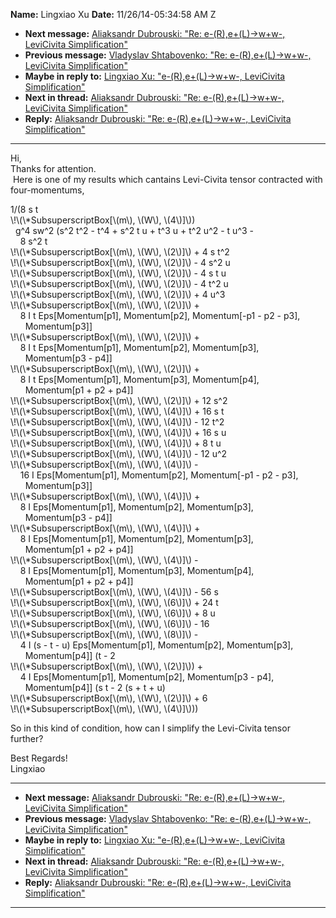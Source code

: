 **Name:** Lingxiao Xu
**Date:** 11/26/14-05:34:58 AM Z

  - **Next message:** [Aliaksandr Dubrouski: "Re: e-(R),e+(L)-\>w+w-,
    LeviCivita Simplification"](0810.html)
  - **Previous message:** [Vladyslav Shtabovenko: "Re:
    e-(R),e+(L)-\>w+w-, LeviCivita Simplification"](0808.html)
  - **Maybe in reply to:** [Lingxiao Xu: "e-(R),e+(L)-\>w+w-, LeviCivita
    Simplification"](0807.html)
  - **Next in thread:** [Aliaksandr Dubrouski: "Re: e-(R),e+(L)-\>w+w-,
    LeviCivita Simplification"](0810.html)
  - **Reply:** [Aliaksandr Dubrouski: "Re: e-(R),e+(L)-\>w+w-,
    LeviCivita Simplification"](0810.html)

-----

Hi,  
Thanks for attention.  
 Here is one of my results which cantains Levi-Civita tensor contracted
with four-momentums,  

1/(8 s t  
\\\!\\(\\\*SubsuperscriptBox[\\(m\\), \\(W\\), \\(4\\)]\\))  
  g^4 sw^2 (s^2 t^2 - t^4 + s^2 t u + t^3 u + t^2 u^2 - t u^3 -  
    8 s^2 t  
\\\!\\(\\\*SubsuperscriptBox[\\(m\\), \\(W\\), \\(2\\)]\\) + 4 s
t^2  
\\\!\\(\\\*SubsuperscriptBox[\\(m\\), \\(W\\), \\(2\\)]\\) - 4
s^2 u  
\\\!\\(\\\*SubsuperscriptBox[\\(m\\), \\(W\\), \\(2\\)]\\) - 4 s
t u  
\\\!\\(\\\*SubsuperscriptBox[\\(m\\), \\(W\\), \\(2\\)]\\) - 4
t^2 u  
\\\!\\(\\\*SubsuperscriptBox[\\(m\\), \\(W\\), \\(2\\)]\\) + 4
u^3  
\\\!\\(\\\*SubsuperscriptBox[\\(m\\), \\(W\\), \\(2\\)]\\) +  
    8 I t Eps[Momentum[p1], Momentum[p2],
Momentum[-p1 - p2 - p3],  
      Momentum[p3]]  
\\\!\\(\\\*SubsuperscriptBox[\\(m\\), \\(W\\), \\(2\\)]\\) +  
    8 I t Eps[Momentum[p1], Momentum[p2],
Momentum[p3],  
      Momentum[p3 - p4]]  
\\\!\\(\\\*SubsuperscriptBox[\\(m\\), \\(W\\), \\(2\\)]\\) +  
    8 I t Eps[Momentum[p1], Momentum[p3],
Momentum[p4],  
      Momentum[p1 + p2 + p4]]  
\\\!\\(\\\*SubsuperscriptBox[\\(m\\), \\(W\\), \\(2\\)]\\) + 12
s^2  
\\\!\\(\\\*SubsuperscriptBox[\\(m\\), \\(W\\), \\(4\\)]\\) + 16
s t  
\\\!\\(\\\*SubsuperscriptBox[\\(m\\), \\(W\\), \\(4\\)]\\) - 12
t^2  
\\\!\\(\\\*SubsuperscriptBox[\\(m\\), \\(W\\), \\(4\\)]\\) + 16
s u  
\\\!\\(\\\*SubsuperscriptBox[\\(m\\), \\(W\\), \\(4\\)]\\) + 8 t
u  
\\\!\\(\\\*SubsuperscriptBox[\\(m\\), \\(W\\), \\(4\\)]\\) - 12
u^2  
\\\!\\(\\\*SubsuperscriptBox[\\(m\\), \\(W\\), \\(4\\)]\\) -  
    16 I Eps[Momentum[p1], Momentum[p2],
Momentum[-p1 - p2 - p3],  
      Momentum[p3]]  
\\\!\\(\\\*SubsuperscriptBox[\\(m\\), \\(W\\), \\(4\\)]\\) +  
    8 I Eps[Momentum[p1], Momentum[p2],
Momentum[p3],  
      Momentum[p3 - p4]]  
\\\!\\(\\\*SubsuperscriptBox[\\(m\\), \\(W\\), \\(4\\)]\\) +  
    8 I Eps[Momentum[p1], Momentum[p2],
Momentum[p3],  
      Momentum[p1 + p2 + p4]]  
\\\!\\(\\\*SubsuperscriptBox[\\(m\\), \\(W\\), \\(4\\)]\\) -  
    8 I Eps[Momentum[p1], Momentum[p3],
Momentum[p4],  
      Momentum[p1 + p2 + p4]]  
\\\!\\(\\\*SubsuperscriptBox[\\(m\\), \\(W\\), \\(4\\)]\\) - 56
s  
\\\!\\(\\\*SubsuperscriptBox[\\(m\\), \\(W\\), \\(6\\)]\\) + 24
t  
\\\!\\(\\\*SubsuperscriptBox[\\(m\\), \\(W\\), \\(6\\)]\\) + 8
u  
\\\!\\(\\\*SubsuperscriptBox[\\(m\\), \\(W\\), \\(6\\)]\\) -
16  
\\\!\\(\\\*SubsuperscriptBox[\\(m\\), \\(W\\), \\(8\\)]\\) -  
    4 I (s - t - u) Eps[Momentum[p1], Momentum[p2],
Momentum[p3],  
      Momentum[p4]] (t - 2  
\\\!\\(\\\*SubsuperscriptBox[\\(m\\), \\(W\\), \\(2\\)]\\)) +  
    4 I Eps[Momentum[p1], Momentum[p2],
Momentum[p3 - p4],  
      Momentum[p4]] (s t - 2 (s + t + u)  
\\\!\\(\\\*SubsuperscriptBox[\\(m\\), \\(W\\), \\(2\\)]\\) + 6  
\\\!\\(\\\*SubsuperscriptBox[\\(m\\), \\(W\\), \\(4\\)]\\)))  

So in this kind of condition, how can I simplify the Levi-Civita tensor
further?  

Best Regards\!  
Lingxiao  

-----

  - **Next message:** [Aliaksandr Dubrouski: "Re: e-(R),e+(L)-\>w+w-,
    LeviCivita Simplification"](0810.html)
  - **Previous message:** [Vladyslav Shtabovenko: "Re:
    e-(R),e+(L)-\>w+w-, LeviCivita Simplification"](0808.html)
  - **Maybe in reply to:** [Lingxiao Xu: "e-(R),e+(L)-\>w+w-, LeviCivita
    Simplification"](0807.html)
  - **Next in thread:** [Aliaksandr Dubrouski: "Re: e-(R),e+(L)-\>w+w-,
    LeviCivita Simplification"](0810.html)
  - **Reply:** [Aliaksandr Dubrouski: "Re: e-(R),e+(L)-\>w+w-,
    LeviCivita Simplification"](0810.html)

-----

